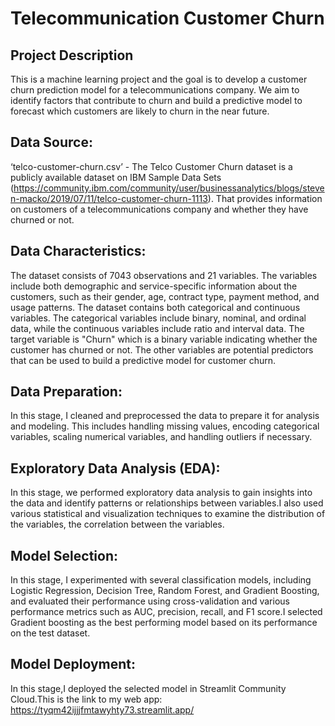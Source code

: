 # Telecommunication Customer Churn

## Project Description
This is a machine learning project and the goal is to develop a customer churn prediction model for a telecommunications company. We aim to identify factors that contribute to churn and build a predictive model to forecast which customers are likely to churn in the near future.

## Data Source: 
‘telco-customer-churn.csv’ - The Telco Customer Churn dataset is a publicly available dataset on IBM Sample Data Sets (https://community.ibm.com/community/user/businessanalytics/blogs/steven-macko/2019/07/11/telco-customer-churn-1113). That provides information on customers of a telecommunications company and whether they have churned or not. 

## Data Characteristics: 
The dataset consists of 7043 observations and 21 variables. The variables include both demographic and service-specific information about the customers, such as their gender, age, contract type, payment method, and usage patterns. The dataset contains both categorical and continuous variables. The categorical variables include binary, nominal, and ordinal data, while the continuous variables include ratio and interval data. The target variable is "Churn" which is a binary variable indicating whether the customer has churned or not. The other variables are potential predictors that can be used to build a predictive model for customer churn.

## Data Preparation:
In this stage, I cleaned and preprocessed the data to prepare it for analysis and modeling. This includes handling missing values, encoding categorical variables, scaling numerical variables, and handling outliers if necessary.

## Exploratory Data Analysis (EDA):
In this stage, we performed exploratory data analysis to gain insights into the data and identify patterns or relationships between variables.I also used various statistical and visualization techniques to examine the distribution of the variables, the correlation between the variables.

## Model Selection:
In this stage, I experimented with several classification models, including Logistic Regression, Decision Tree, Random Forest, and Gradient Boosting, and evaluated their performance using cross-validation and various performance metrics such as AUC, precision, recall, and F1 score.I selected Gradient boosting as the best performing model based on its performance on the test dataset.

## Model Deployment:
In this stage,I deployed the selected model in Streamlit Community Cloud.This is the link to my web app: https://tyqm42ijjjfmtawyhty73.streamlit.app/
